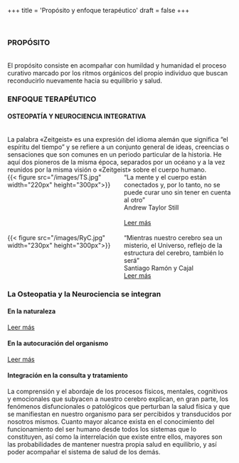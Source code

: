 +++
title = 'Propósito y enfoque terapéutico'
draft = false
+++

<br/>
<h3>PROPÓSITO</h3>
<br/>
El propósito consiste en acompañar con humildad y humanidad el proceso curativo marcado
por los ritmos orgánicos del propio individuo que buscan reconducirlo nuevamente hacia su
equilibrio y salud.

<h3>ENFOQUE TERAPÉUTICO</h3>

<h4>OSTEOPATÍA Y NEUROCIENCIA INTEGRATIVA</h4>
<br/>
La palabra «Zeitgeist» es una expresión del idioma alemán que significa “el espíritu del tiempo” y se refiere a
un conjunto general de ideas, creencias o sensaciones que son comunes en un periodo particular de la historia.
He aquí dos pioneros de la misma época, separados por un océano y a la vez reunidos por la misma visión o
«Zeitgeist» sobre el cuerpo humano.

<div style="display: flex; align-items: flex-start;">
  <div style="flex: 1; margin-right: 20px;">
    {{< figure src="/images/TS.jpg" width="220px" height="300px">}}
  </div>
  <div style="flex: 1;">
    <div class = "text-box">
         “La mente y el cuerpo están conectados y, por lo tanto, no se puede curar uno sin tener en cuenta al otro”
    </div>
    <div class="author">Andrew Taylor Still</div>
    <br/>
    <a href="#" onclick="openPopup('Andrew Taylor Still (1828 – 1917), médico estadounidense considerado el padre de la Osteopatía, fue quien sentó los principios de las leyes osteopáticas basadas en la Naturaleza y aplicadas al ser humano y que gobiernan los mecanismos que reconducen al propio organismo en dirección al restablecimiento del equilibrio y su salud.'); return false;">Leer más</a>
    
   </div>
</div>

<br/>


<div style="display: flex; align-items: flex-start;">
  <div style="flex: 1; margin-right: 20px;">
     {{< figure src="/images/RyC.jpg"  width="230px" height="300px">}}
  </div>
  <div style="flex: 1;">
    <div class = "text-box">
        “Mientras nuestro cerebro sea un misterio, el Universo, reflejo de la estructura del cerebro, también lo será”
    </div>
    <div class="author">Santiago Ramón y Cajal</div>
    <a href="#" onclick="openPopup('Santiago Ramón y Cajal (1852 – 1934) fue un médico y científico español considerado el padre de la neurociencia y apasionado por el estudio de la histología y anatomía de la estructura del sistema nervioso. Pionero en la descripción de la célula nerviosa o neurona, con uno de sus aportes fundamentales denominado «Doctrina Neuronal» basada en que el cerebro está compuesto por neuronas individuales y a la vez sumamente interconectadas entre sí, creando innumerables circuitos neuronales y que en la actualidad siguen siendo una fuente inagotable de conocimiento de la Neurociencia Moderna.'); return false;">Leer más</a>
  </div>
</div> 

<h3>La Osteopatia y la Neurociencia se integran</h3>

<h4>En la naturaleza</h4>

   <a href="#" onclick="openPopup('Así como A. T. Still estableció los principios osteopáticos basados en la Naturaleza, Santiago Ramón y Cajal también acudía a ella, diciendo: «Como el entomólogo a la caza de mariposas de vistosos matices, mi atención perseguía en el vergel de la sustancia gris, células de formas delicadas y elegantes, las misteriosas mariposas del alma, cuyo batir de alas quién sabe si esclarecería algún día el secreto de la vida mental», mariposas que posteriormente fueron las neuronas más relevantes del cerebro, las células piramidales.'); return false;">Leer más</a>


<h4>En la autocuración del organismo</h4>

   <a href="#" onclick="openPopup('Dentro de los principios osteopáticos, para A. T. Still la propiedad de autocuración del cuerpo era fundamental, hecho también sostenido por Santiago Ramón y Cajal a partir de su aporte del fenómeno de «Plasticidad Neuronal» que explicaría la propiedad dinámica y adaptativa de recuperación del tejido cerebral ante daño o perturbación del tejido'); return false;">Leer más</a>



<h4>Integración en la consulta y tratamiento</h4>

La comprensión y el abordaje de los procesos físicos, mentales, cognitivos y emocionales que subyacen a nuestro cerebro explican, en gran parte, los fenómenos disfuncionales o patológicos que perturban la salud física y que se manifiestan en nuestro organismo para ser percibidos y transducidos por nosotros mismos. Cuanto mayor alcance exista en el conocimiento del funcionamiento del ser humano desde todos los sistemas que lo constituyen, así como la interrelación que existe entre ellos, mayores son las probabilidades de mantener nuestra propia salud en equilibrio, y así poder acompañar el sistema de salud de los demás.